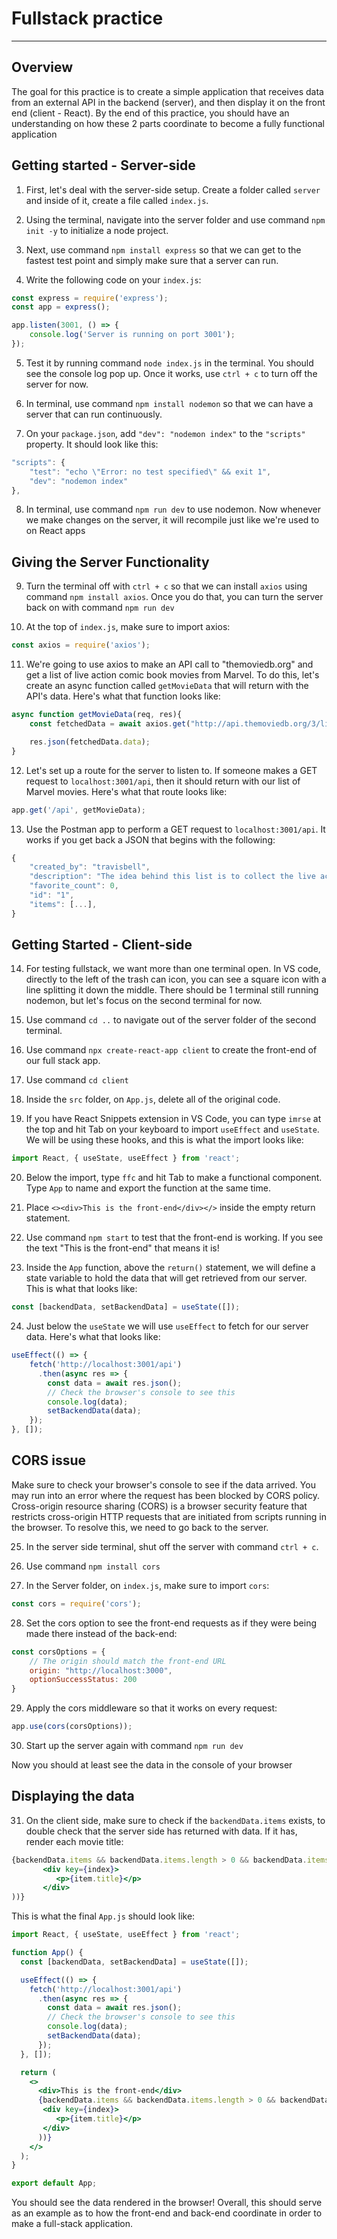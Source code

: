 # Fullstack practice
***

## Overview

The goal for this practice is to create a simple application that receives data from an external API in the backend (server), and then display it on the front end (client - React). By the end of this practice, you should have an understanding on how these 2 parts coordinate to become a fully functional application

## Getting started - Server-side

1. First, let's deal with the server-side setup. Create a folder called `server` and inside of it, create a file called `index.js`.

2. Using the terminal, navigate into the server folder and use command `npm init -y` to initialize a node project.

3. Next, use command `npm install express` so that we can get to the fastest test point and simply make sure that a server can run.

4. Write the following code on your `index.js`:

```js
const express = require('express');
const app = express();

app.listen(3001, () => {
    console.log('Server is running on port 3001');
});
```

5. Test it by running command `node index.js` in the terminal. You should see the console log pop up. Once it works, use `ctrl + c` to turn off the server for now.

6. In terminal, use command `npm install nodemon` so that we can have a server that can run continuously.

7. On your `package.json`, add `"dev": "nodemon index"` to the `"scripts"` property. It should look like this:

```js
"scripts": {
    "test": "echo \"Error: no test specified\" && exit 1",
    "dev": "nodemon index"
},
```

8. In terminal, use command `npm run dev` to use nodemon. Now whenever we make changes on the server, it will recompile just like we're used to on React apps

## Giving the Server Functionality

9. Turn the terminal off with `ctrl + c` so that we can install `axios` using command `npm install axios`. Once you do that, you can turn the server back on with command `npm run dev`

10. At the top of `index.js`, make sure to import axios:

```js
const axios = require('axios');
```

11. We're going to use axios to make an API call to "themoviedb.org" and get a list of live action comic book movies from Marvel. To do this, let's create an async function called `getMovieData` that will return with the API's data. Here's what that function looks like:

```js
async function getMovieData(req, res){
    const fetchedData = await axios.get("http://api.themoviedb.org/3/list/1?api_key=15d2ea6d0dc1d476efbca3eba2b9bbfb");

    res.json(fetchedData.data);
}
```

12. Let's set up a route for the server to listen to. If someone makes a GET request to `localhost:3001/api`, then it should return with our list of Marvel movies. Here's what that route looks like:

```js
app.get('/api', getMovieData);
```

13. Use the Postman app to perform a GET request to `localhost:3001/api`. It works if you get back a JSON that begins with the following:

```js
{
    "created_by": "travisbell",
    "description": "The idea behind this list is to collect the live action comic book movies from within the Marvel franchise.",
    "favorite_count": 0,
    "id": "1",
    "items": [...],
}
```

## Getting Started - Client-side

14. For testing fullstack, we want more than one terminal open. In VS code, directly to the left of the trash can icon, you can see a square icon with a line splitting it down the middle. There should be 1 terminal still running nodemon, but let's focus on the second terminal for now.

15. Use command `cd ..` to navigate out of the server folder of the second terminal. 

16. Use command `npx create-react-app client` to create the front-end of our full stack app.

17. Use command `cd client`

18. Inside the `src` folder, on `App.js`, delete all of the original code.

19. If you have React Snippets extension in VS Code, you can type `imrse` at the top and hit Tab on your keyboard to import `useEffect` and `useState`. We will be using these hooks, and this is what the import looks like:

```jsx
import React, { useState, useEffect } from 'react';
```

20. Below the import, type `ffc` and hit Tab to make a functional component. Type `App` to name and export the function at the same time.

21. Place `<><div>This is the front-end</div></>` inside the empty return statement. 

22. Use command `npm start` to test that the front-end is working. If you see the text "This is the front-end" that means it is!

23. Inside the `App` function, above the `return()` statement, we will define a state variable to hold the data that will get retrieved from our server. This is what that looks like:

```jsx
const [backendData, setBackendData] = useState([]);
```

24. Just below the `useState` we will use `useEffect` to fetch for our server data. Here's what that looks like:

```jsx
useEffect(() => {
    fetch('http://localhost:3001/api')
      .then(async res => {
        const data = await res.json();
        // Check the browser's console to see this
        console.log(data);
        setBackendData(data);
    });
}, []);
```

## CORS issue

Make sure to check your browser's console to see if the data arrived. You may run into an error where the request has been blocked by CORS policy. Cross-origin resource sharing (CORS) is a browser security feature that restricts cross-origin HTTP requests that are initiated from scripts running in the browser. To resolve this, we need to go back to the server.

25. In the server side terminal, shut off the server with command `ctrl + c`.

26. Use command `npm install cors` 

27. In the Server folder, on `index.js`, make sure to import `cors`:

```js
const cors = require('cors');
```

28. Set the cors option to see the front-end requests as if they were being made there instead of the back-end:

```js
const corsOptions = {
    // The origin should match the front-end URL
    origin: "http://localhost:3000",
    optionSuccessStatus: 200
}
```

29. Apply the cors middleware so that it works on every request:

```js
app.use(cors(corsOptions));
```

30. Start up the server again with command `npm run dev`

Now you should at least see the data in the console of your browser

## Displaying the data

31. On the client side, make sure to check if the `backendData.items` exists, to double check that the server side has returned with data. If it has, render each movie title:

```jsx
{backendData.items && backendData.items.length > 0 && backendData.items.map((item, index) => (
       <div key={index}>        
          <p>{item.title}</p>                 
       </div>
))} 
```

This is what the final `App.js` should look like:

```jsx
import React, { useState, useEffect } from 'react';

function App() {
  const [backendData, setBackendData] = useState([]);

  useEffect(() => {
    fetch('http://localhost:3001/api')
      .then(async res => {
        const data = await res.json();
        // Check the browser's console to see this
        console.log(data);
        setBackendData(data);
      });
  }, []);

  return (  
    <>
      <div>This is the front-end</div>
      {backendData.items && backendData.items.length > 0 && backendData.items.map((item, index) => (
       <div key={index}>        
          <p>{item.title}</p>                 
       </div>
      ))}  
    </>
  );
}

export default App;
```

You should see the data rendered in the browser! Overall, this should serve as an example as to how the front-end and back-end coordinate in order to make a full-stack application.